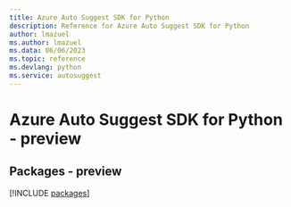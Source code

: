 ```yaml
---
title: Azure Auto Suggest SDK for Python
description: Reference for Azure Auto Suggest SDK for Python
author: lmazuel
ms.author: lmazuel
ms.data: 06/06/2023
ms.topic: reference
ms.devlang: python
ms.service: autosuggest
---
```

# Azure Auto Suggest SDK for Python - preview
## Packages - preview
[!INCLUDE [packages](auto-suggest-index.md)]